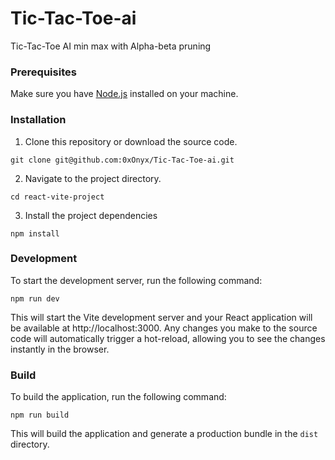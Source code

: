 # Tic-Tac-Toe-ai
Tic-Tac-Toe AI min max with Alpha-beta pruning 

### Prerequisites

Make sure you have [Node.js](https://nodejs.org) installed on your machine.

### Installation

1. Clone this repository or download the source code.

```shell
git clone git@github.com:0xOnyx/Tic-Tac-Toe-ai.git
```

2. Navigate to the project directory.

```shell
cd react-vite-project
```

3. Install the project dependencies

```shell
npm install
```

### Development

To start the development server, run the following command:

```shell
npm run dev
```

This will start the Vite development server and your React application will be available at http://localhost:3000.
Any changes you make to the source code will automatically trigger a hot-reload, allowing you to see the changes instantly in the browser.


### Build

To build the application, run the following command:

```shell
npm run build
```

This will build the application and generate a production bundle in the `dist` directory.

